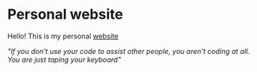 # Personal website

Hello! This is my personal [website](http://odineiribeiro.com.br)

*"If you don't use your code to assist other people, you aren't coding at all. You are just taping your keyboard"*

